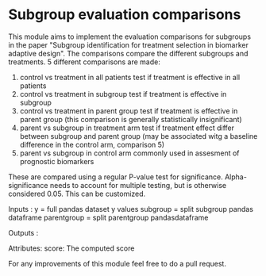 # Subgroup evaluation comparisons
This module aims to implement the evaluation comparisons for subgroups in the paper "Subgroup identification for treatment selection in biomarker adaptive design".
The comparisons compare the different subgroups and treatments. 5 different comparisons are made:

1. control vs treatment in all patients
        test if treatment is effective in all patients
2. control vs treatment in subgroup
        test if treatment is effective in subgroup
3. control vs treatment in parent group
        test if treatment is effective in parent group (this comparison is generally statistically insignificant)
4. parent vs subgroup in treatment arm
        test if treatment effect differ between subgroup and parent group (may be associated witg a baseline difference in the control arm, comparison 5)
5. parent vs subgroup in control arm
        commonly used in assesment of prognostic biomarkers

These are compared using a regular P-value test for significance. Alpha-significance needs to account for multiple testing, but is otherwise considered 0.05. This can be customized.

Inputs :
    y         = full pandas dataset y values
    subgroup     = split subgroup pandas dataframe
    parentgroup     = split parentgroup pandasdataframe


Outputs :


Attributes:
    score: The computed score


For any improvements of this module feel free to do a pull request.